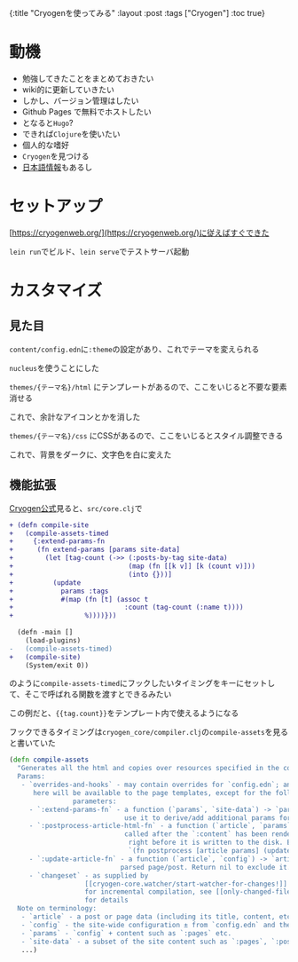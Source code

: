 {:title "Cryogenを使ってみる"
 :layout :post
 :tags  ["Cryogen"]
 :toc true}

# 動機
- 勉強してきたことをまとめておきたい
- wiki的に更新していきたい
- しかし、バージョン管理はしたい
- Github Pages で無料でホストしたい
- となると`Hugo`?
- できれば`Clojure`を使いたい
- 個人的な嗜好
- `Cryogen`を見つける
- [日本語情報](https://krymtkts.github.io/posts/2019-01-10-make-blog-with-clojure)もあるし

# セットアップ
[https://cryogenweb.org/](https://cryogenweb.org/)に従えばすぐできた

`lein run`でビルド、`lein serve`でテストサーバ起動

# カスタマイズ
## 見た目
`content/config.edn`に`:theme`の設定があり、これでテーマを変えられる

`nucleus`を使うことにした

`themes/{テーマ名}/html` にテンプレートがあるので、ここをいじると不要な要素消せる

これで、余計なアイコンとかを消した

`themes/{テーマ名}/css` にCSSがあるので、ここをいじるとスタイル調整できる

これで、背景をダークに、文字色を白に変えた

## 機能拡張
[Cryogen公式](https://cryogenweb.org/docs/customizing-cryogen.html#leverage-cryogen-config-and-hooks-to-add-modify-or-derive-new-template-parameters-and-modify-content)見ると、`src/core.clj`で
```diff
+ (defn compile-site
+   (compile-assets-timed
+     {:extend-params-fn
+      (fn extend-params [params site-data]
+        (let [tag-count (->> (:posts-by-tag site-data)
+                             (map (fn [[k v]] [k (count v)]))
+                             (into {}))]
+          (update
+            params :tags
+            #(map (fn [t] (assoc t
+                            :count (tag-count (:name t))))
+                  %))))}))
  
  (defn -main []
    (load-plugins)
-   (compile-assets-timed)
+   (compile-site)
    (System/exit 0))
```

のように`compile-assets-timed`にフックしたいタイミングをキーにセットして、そこで呼ばれる関数を渡すとできるみたい

この例だと、`{{tag.count}}`をテンプレート内で使えるようになる

フックできるタイミングは`cryogen_core/compiler.clj`の`compile-assets`を見ると書いていた
```clojure
(defn compile-assets
  "Generates all the html and copies over resources specified in the config.
  Params:
   - `overrides-and-hooks` - may contain overrides for `config.edn`; anything
      here will be available to the page templates, except for the following special
                parameters:
     - `:extend-params-fn` - a function (`params`, `site-data`) -> `params` -
                             use it to derive/add additional params for templates
     - `:postprocess-article-html-fn` - a function (`article`, `params`) -> `article`
                             called after the `:content` has been rendered to HTML and
                              right before it is written to the disk. Example fn:
                              `(fn postprocess [article params] (update article :content selmer.parser/render params))`
     - `:update-article-fn` - a function (`article`, `config`) -> `article` to update a
                            parsed page/post. Return nil to exclude it.
     - `changeset` - as supplied by
                   [[cryogen-core.watcher/start-watcher-for-changes!]] to its callback
                   for incremental compilation, see [[only-changed-files-filter]]
                   for details
  Note on terminology:
   - `article` - a post or page data (including its title, content, etc.)
   - `config` - the site-wide configuration ± from `config.edn` and the provided overrides
   - `params` - `config` + content such as `:pages` etc.
   - `site-data` - a subset of the site content such as `:pages`, `:posts` - see the code below"
   ...)
```

